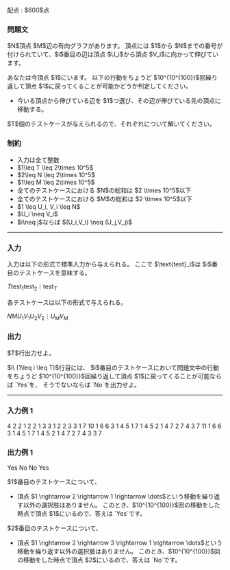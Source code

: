 
<div>

<span>

<span>

<p>
配点 : $600$点
</p>

<div>

<section>

### **問題文**

<p>
$N$頂点 $M$辺の有向グラフがあります。
頂点には $1$から $N$までの番号が付けられていて、$i$番目の辺は頂点 $U_i$から頂点 $V_i$に向かって伸びています。
</p>

<p>
あなたは今頂点 $1$にいます。
以下の行動をちょうど $10^{10^{100}}$回繰り返して頂点 $1$に戻ってくることが可能かどうか判定してください。
</p>

<ul>

<li>
今いる頂点から伸びている辺を $1$つ選び、その辺が伸びている先の頂点に移動する。
</li>

</ul>

<p>
$T$個のテストケースが与えられるので、それぞれについて解いてください。
</p>

</section>

</div>

<div>

<section>

### **制約**

<ul>

<li>
入力は全て整数
</li>

<li>
$1\leq T \leq 2\times 10^5$
</li>

<li>
$2\leq N \leq 2\times 10^5$
</li>

<li>
$1\leq M \leq 2\times 10^5$
</li>

<li>
全てのテストケースにおける $N$の総和は $2 \times 10^5$以下
</li>

<li>
全てのテストケースにおける $M$の総和は $2 \times 10^5$以下
</li>

<li>
$1 \leq U_i, V_i \leq N$
</li>

<li>
$U_i \neq V_i$
</li>

<li>
$i\neq j$ならば $(U_i,V_i) \neq (U_j,V_j)$
</li>

</ul>

</section>

</div>

---

<div>

<div>

<section>

### **入力**

<p>
入力は以下の形式で標準入力から与えられる。
ここで $\text{test}_i$は $i$番目のテストケースを意味する。
</p>

<div>

$T$$\text{test}_1$$\text{test}_2$$\vdots$$\text{test}_T$
</div>

<p>
各テストケースは以下の形式で与えられる。
</p>

<div>

$N$$M$$U_1$$V_1$$U_2$$V_2$$\vdots$$U_M$$V_M$
</div>

</section>

</div>

<div>

<section>

### **出力**

<p>
$T$行出力せよ。
</p>

<p>
$i\ (1\leq i \leq T)$行目には、
$i$番目のテストケースにおいて問題文中の行動をちょうど $10^{10^{100}}$回繰り返して頂点 $1$に戻ってくることが可能ならば `Yes`を、
そうでないならば `No`を出力せよ。
</p>

</section>

</div>

</div>

---

<div>

<section>

### **入力例 1**

<div>

4
2 2
1 2
2 1
3 3
1 2
2 3
3 1
7 10
1 6
6 3
1 4
5 1
7 1
4 5
2 1
4 7
2 7
4 3
7 11
1 6
6 3
1 4
5 1
7 1
4 5
2 1
4 7
2 7
4 3
3 7

</div>

</section>

</div>

<div>

<section>

### **出力例 1**

<div>

Yes
No
No
Yes

</div>

<p>
$1$番目のテストケースについて、
</p>

<ul>

<li>
頂点 $1 \rightarrow 2 \rightarrow 1 \rightarrow \dots$という移動を繰り返す以外の選択肢はありません。
このとき、$10^{10^{100}}$回の移動をした時点で頂点 $1$にいるので、答えは `Yes`です。
</li>

</ul>

<p>
$2$番目のテストケースについて、
</p>

<ul>

<li>
頂点 $1 \rightarrow 2 \rightarrow 3 \rightarrow 1 \rightarrow \dots$という移動を繰り返す以外の選択肢はありません。
  このとき、$10^{10^{100}}$回の移動をした時点で頂点 $2$にいるので、答えは `No`です。
</li>

</ul>

</section>

</div>

</span>

</span>

</div>
